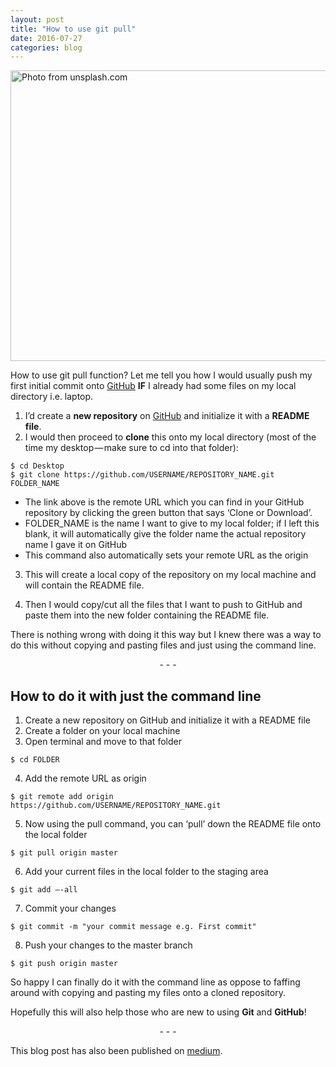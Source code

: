 ```yaml
---
layout: post
title: "How to use git pull"
date: 2016-07-27
categories: blog
---
```


<img src="https://cdn-images-1.medium.com/max/1000/1*jQpgV4UVWxJx80RtI86ejg.jpeg" alt="Photo from unsplash.com" height="465px" width="700px" class="img-responsive">

How to use git pull function? Let me tell you how I would usually push my first initial commit onto [GitHub](https://github.com) **IF** I already had some files on my local directory i.e. laptop.

1. I’d create a **new repository** on [GitHub](https://github.com) and initialize it with a **README file**.
2. I would then proceed to **clone** this onto my local directory (most of the time my desktop — make sure to cd into that folder):

```
$ cd Desktop
$ git clone https://github.com/USERNAME/REPOSITORY_NAME.git FOLDER_NAME
```

* The link above is the remote URL which you can find in your GitHub repository by clicking the green button that says ‘Clone or Download’.
* FOLDER_NAME is the name I want to give to my local folder; if I left this blank, it will automatically give the folder name the actual repository name I gave it on GitHub
* This command also automatically sets your remote URL as the origin

3. This will create a local copy of the repository on my local machine and will contain the README file.

4. Then I would copy/cut all the files that I want to push to GitHub and paste them into the new folder containing the README file.

There is nothing wrong with doing it this way but I knew there was a way to do this without copying and pasting files and just using the command line.

<p style="text-align: center">- - -</p>

## How to do it with just the command line

1. Create a new repository on GitHub and initialize it with a README file
2. Create a folder on your local machine
3. Open terminal and move to that folder

```
$ cd FOLDER
```

4. Add the remote URL as origin

```
$ git remote add origin https://github.com/USERNAME/REPOSITORY_NAME.git
```

5. Now using the pull command, you can ‘pull’ down the README file onto the local folder

```
$ git pull origin master
```

6. Add your current files in the local folder to the staging area

```
$ git add –-all
```

7. Commit your changes

```
$ git commit -m "your commit message e.g. First commit"
```

8. Push your changes to the master branch

```
$ git push origin master
```

So happy I can finally do it with the command line as oppose to faffing around with copying and pasting my files onto a cloned repository.

Hopefully this will also help those who are new to using **Git** and **GitHub**!

<p style="text-align: center">- - -</p>

This blog post has also been published on [medium](https://medium.com/@pinglinh/latest).

